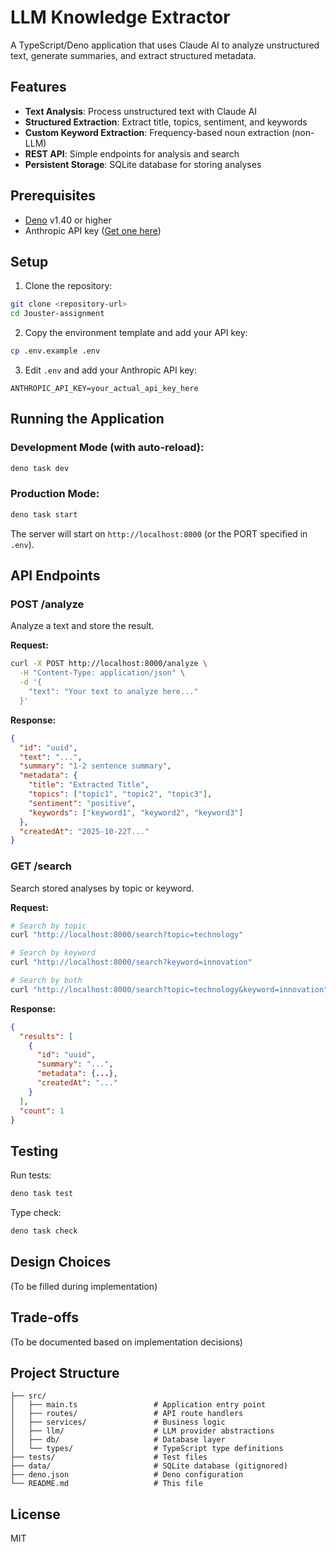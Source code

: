 # LLM Knowledge Extractor

A TypeScript/Deno application that uses Claude AI to analyze unstructured text, generate summaries, and extract structured metadata.

## Features

- **Text Analysis**: Process unstructured text with Claude AI
- **Structured Extraction**: Extract title, topics, sentiment, and keywords
- **Custom Keyword Extraction**: Frequency-based noun extraction (non-LLM)
- **REST API**: Simple endpoints for analysis and search
- **Persistent Storage**: SQLite database for storing analyses

## Prerequisites

- [Deno](https://deno.land/) v1.40 or higher
- Anthropic API key ([Get one here](https://console.anthropic.com/))

## Setup

1. Clone the repository:
```bash
git clone <repository-url>
cd Jouster-assignment
```

2. Copy the environment template and add your API key:
```bash
cp .env.example .env
```

3. Edit `.env` and add your Anthropic API key:
```
ANTHROPIC_API_KEY=your_actual_api_key_here
```

## Running the Application

### Development Mode (with auto-reload):
```bash
deno task dev
```

### Production Mode:
```bash
deno task start
```

The server will start on `http://localhost:8000` (or the PORT specified in `.env`).

## API Endpoints

### POST /analyze
Analyze a text and store the result.

**Request:**
```bash
curl -X POST http://localhost:8000/analyze \
  -H "Content-Type: application/json" \
  -d '{
    "text": "Your text to analyze here..."
  }'
```

**Response:**
```json
{
  "id": "uuid",
  "text": "...",
  "summary": "1-2 sentence summary",
  "metadata": {
    "title": "Extracted Title",
    "topics": ["topic1", "topic2", "topic3"],
    "sentiment": "positive",
    "keywords": ["keyword1", "keyword2", "keyword3"]
  },
  "createdAt": "2025-10-22T..."
}
```

### GET /search
Search stored analyses by topic or keyword.

**Request:**
```bash
# Search by topic
curl "http://localhost:8000/search?topic=technology"

# Search by keyword
curl "http://localhost:8000/search?keyword=innovation"

# Search by both
curl "http://localhost:8000/search?topic=technology&keyword=innovation"
```

**Response:**
```json
{
  "results": [
    {
      "id": "uuid",
      "summary": "...",
      "metadata": {...},
      "createdAt": "..."
    }
  ],
  "count": 1
}
```

## Testing

Run tests:
```bash
deno task test
```

Type check:
```bash
deno task check
```

## Design Choices

(To be filled during implementation)

## Trade-offs

(To be documented based on implementation decisions)

## Project Structure

```
├── src/
│   ├── main.ts                 # Application entry point
│   ├── routes/                 # API route handlers
│   ├── services/               # Business logic
│   ├── llm/                    # LLM provider abstractions
│   ├── db/                     # Database layer
│   └── types/                  # TypeScript type definitions
├── tests/                      # Test files
├── data/                       # SQLite database (gitignored)
├── deno.json                   # Deno configuration
└── README.md                   # This file
```

## License

MIT
